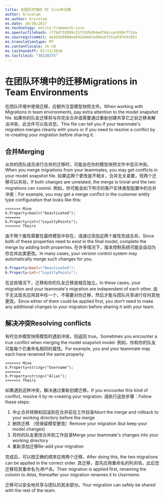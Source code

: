 ```yaml
---
title: 在团队环境的 EF Core中迁移
author: bricelam
ms.author: bricelam
ms.date: 10/30/2017
ms.technology: entity-framework-core
ms.openlocfilehash: cf76df32099c25f33d5d94edf6bccec099cf714a
ms.sourcegitcommit: de491b0988eab91b84dcbd941b7551e597e9c051
ms.translationtype: MT
ms.contentlocale: zh-CN
ms.lasthandoff: 07/11/2018
ms.locfileid: "38228375"
---
```

<a name="migrations-in-team-environments"></a><span data-ttu-id="9466b-102">在团队环境中的迁移</span><span class="sxs-lookup"><span data-stu-id="9466b-102">Migrations in Team Environments</span></span>
===============================
<span data-ttu-id="9466b-103">在团队环境中使用迁移，应额外注意模型快照文件。</span><span class="sxs-lookup"><span data-stu-id="9466b-103">When working with Migrations in team environments, pay extra attention to the model snapshot file.</span></span> <span data-ttu-id="9466b-104">如果你的队友迁移将与你完全合并或需要通过重新创建共享它之前迁移来解决冲突，此文件可以告诉您。</span><span class="sxs-lookup"><span data-stu-id="9466b-104">This file can tell you if your teammate's migration merges cleanly with yours or if you need to resolve a conflict by re-creating your migration before sharing it.</span></span>

<a name="merging"></a><span data-ttu-id="9466b-105">合并</span><span class="sxs-lookup"><span data-stu-id="9466b-105">Merging</span></span>
-------
<span data-ttu-id="9466b-106">从你的团队成员进行合并的迁移时，可能会在你的模型快照文件中显示冲突。</span><span class="sxs-lookup"><span data-stu-id="9466b-106">When you merge migrations from your teammates, you may get conflicts in your model snapshot file.</span></span> <span data-ttu-id="9466b-107">如果这两个更改是不相关，合并无关紧要，但两个迁移可以共存。</span><span class="sxs-lookup"><span data-stu-id="9466b-107">If both changes are unrelated, the merge is trivial and the two migrations can coexist.</span></span> <span data-ttu-id="9466b-108">例如，你可能会如下所示的客户实体类型配置中的合并冲突：</span><span class="sxs-lookup"><span data-stu-id="9466b-108">For example, you may get a merge conflict in the customer entity type configuration that looks like this:</span></span>

    <<<<<<< Mine
    b.Property<bool>("Deactivated");
    =======
    b.Property<int>("LoyaltyPoints");
    >>>>>>> Theirs

<span data-ttu-id="9466b-109">由于两个属性需要在最终模型中存在，请通过添加这两个属性完成合并。</span><span class="sxs-lookup"><span data-stu-id="9466b-109">Since both of these properties need to exist in the final model, complete the merge by adding both properties.</span></span> <span data-ttu-id="9466b-110">在许多情况下，版本控制系统可能会自动为你合并此类更改。</span><span class="sxs-lookup"><span data-stu-id="9466b-110">In many cases, your version control system may automatically merge such changes for you.</span></span>

``` csharp
b.Property<bool>("Deactivated");
b.Property<int>("LoyaltyPoints");
```

<span data-ttu-id="9466b-111">在这些情况下，迁移和你的队友迁移是相互独立。</span><span class="sxs-lookup"><span data-stu-id="9466b-111">In these cases, your migration and your teammate's migration are independent of each other.</span></span> <span data-ttu-id="9466b-112">由于无法首先应用其中任一个，不需要对你迁移，然后才能与团队共享进行任何其他更改。</span><span class="sxs-lookup"><span data-stu-id="9466b-112">Since either of them could be applied first, you don't need to make any additional changes to your migration before sharing it with your team.</span></span>

<a name="resolving-conflicts"></a><span data-ttu-id="9466b-113">解决冲突</span><span class="sxs-lookup"><span data-stu-id="9466b-113">Resolving conflicts</span></span>
-------------------
<span data-ttu-id="9466b-114">有时合并模型快照模型时遇到冲突，则返回 true。</span><span class="sxs-lookup"><span data-stu-id="9466b-114">Sometimes you encounter a true conflict when merging the model snapshot model.</span></span> <span data-ttu-id="9466b-115">例如，你和你的队友可能每个已重命名相同的属性。</span><span class="sxs-lookup"><span data-stu-id="9466b-115">For example, you and your teammate may each have renamed the same property.</span></span>

    <<<<<<< Mine
    b.Property<string>("Username");
    =======
    b.Property<string>("Alias");
    >>>>>>> Theirs

<span data-ttu-id="9466b-116">如果遇到这种冲突，解决通过重新创建迁移。</span><span class="sxs-lookup"><span data-stu-id="9466b-116">If you encounter this kind of conflict, resolve it by re-creating your migration.</span></span> <span data-ttu-id="9466b-117">请执行这些步骤：</span><span class="sxs-lookup"><span data-stu-id="9466b-117">Follow these steps:</span></span>

1. <span data-ttu-id="9466b-118">中止合并转换和回滚到在合并前在工作目录</span><span class="sxs-lookup"><span data-stu-id="9466b-118">Abort the merge and rollback to your working directory before the merge</span></span>
2. <span data-ttu-id="9466b-119">删除迁移 （但保留模型更改）</span><span class="sxs-lookup"><span data-stu-id="9466b-119">Remove your migration (but keep your model changes)</span></span>
3. <span data-ttu-id="9466b-120">将你的队友更改合并到工作目录</span><span class="sxs-lookup"><span data-stu-id="9466b-120">Merge your teammate's changes into your working directory</span></span>
4. <span data-ttu-id="9466b-121">重新添加迁移</span><span class="sxs-lookup"><span data-stu-id="9466b-121">Re-add your migration</span></span>

<span data-ttu-id="9466b-122">完成后，可以按正确的顺序应用两个迁移。</span><span class="sxs-lookup"><span data-stu-id="9466b-122">After doing this, the two migrations can be applied in the correct order.</span></span> <span data-ttu-id="9466b-123">其迁移，首先应用重命名的列*别名*，此后您迁移将其重命名为*用户名*。</span><span class="sxs-lookup"><span data-stu-id="9466b-123">Their migration is applied first, renaming the column to *Alias*, thereafter your migration renames it to *Username*.</span></span>

<span data-ttu-id="9466b-124">迁移可以安全地共享与团队的其余部分。</span><span class="sxs-lookup"><span data-stu-id="9466b-124">Your migration can safely be shared with the rest of the team.</span></span>
